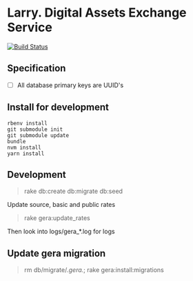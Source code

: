 # Larry. Digital Assets Exchange Service

[![Build Status](https://travis-ci.com/finfex/larry.svg?branch=master)](https://travis-ci.com/finfex/larry)

## Specification

* [ ] All database primary keys are UUID's

## Install for development

```
rbenv install
git submodule init
git submodule update
bundle
nvm install
yarn install
```

## Development

> rake db:create db:migrate db:seed

Update source, basic and public rates

> rake gera:update_rates

Then look into logs/gera_*.log for logs


## Update gera migration

> rm db/migrate/*.gera.*; rake gera:install:migrations  
